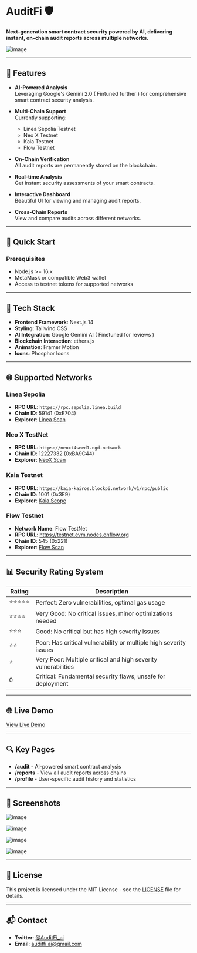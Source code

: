 # AuditFi 🛡️

**Next-generation smart contract security powered by AI, delivering instant, on-chain audit reports across multiple networks.**

![image](https://github.com/user-attachments/assets/d9818150-a88a-4e29-b68b-2b2270a0bfca)

---

## 🌟 Features

- **AI-Powered Analysis**  
  Leveraging Google's Gemini 2.0 ( Fintuned further ) for comprehensive smart contract security analysis.

- **Multi-Chain Support**  
  Currently supporting:
  - Linea Sepolia Testnet
  - Neo X Testnet
  - Kaia Testnet
  - Flow Testnet

- **On-Chain Verification**  
  All audit reports are permanently stored on the blockchain.

- **Real-time Analysis**  
  Get instant security assessments of your smart contracts.

- **Interactive Dashboard**  
  Beautiful UI for viewing and managing audit reports.

- **Cross-Chain Reports**  
  View and compare audits across different networks.

---

## 🚀 Quick Start

### Prerequisites
- Node.js >= 16.x
- MetaMask or compatible Web3 wallet
- Access to testnet tokens for supported networks

---

## 🔧 Tech Stack

- **Frontend Framework**: Next.js 14  
- **Styling**: Tailwind CSS  
- **AI Integration**: Google Gemini AI ( Finetuned for reviews )
- **Blockchain Interaction**: ethers.js  
- **Animation**: Framer Motion  
- **Icons**: Phosphor Icons  

---

## 🌐 Supported Networks

### Linea Sepolia  
- **RPC URL**: `https://rpc.sepolia.linea.build`  
- **Chain ID**: 59141 (0xE704)  
- **Explorer**: [Linea Scan](https://sepolia.lineascan.build/)

### Neo X TestNet  
- **RPC URL**: `https://neoxt4seed1.ngd.network`  
- **Chain ID**: 12227332 (0xBA9C44)  
- **Explorer**: [NeoX Scan](https://xt4scan.ngd.network/)

### Kaia Testnet  
- **RPC URL**: `https://kaia-kairos.blockpi.network/v1/rpc/public`  
- **Chain ID**: 1001 (0x3E9)  
- **Explorer**: [Kaia Scope](https://kairos.kaiascope.com)

### Flow Testnet
- **Network Name**: Flow TestNet
- **RPC URL**: https://testnet.evm.nodes.onflow.org
- **Chain ID**: 545 (0x221)
- **Explorer**: [Flow Scan](https://evm-testnet.flowscan.io)

---

## 📊 Security Rating System

| Rating       | Description                                                                                   |
|--------------|-----------------------------------------------------------------------------------------------|
| ⭐⭐⭐⭐⭐       | Perfect: Zero vulnerabilities, optimal gas usage                                              |
| ⭐⭐⭐⭐         | Very Good: No critical issues, minor optimizations needed                                     |
| ⭐⭐⭐           | Good: No critical but has high severity issues                                               |
| ⭐⭐             | Poor: Has critical vulnerability or multiple high severity issues                           |
| ⭐               | Very Poor: Multiple critical and high severity vulnerabilities                             |
| 0               | Critical: Fundamental security flaws, unsafe for deployment                                |

---

## 🌐 Live Demo  
[View Live Demo](https://auditfi.vercel.app/)

---

## 🔍 Key Pages

- **/audit** - AI-powered smart contract analysis  
- **/reports** - View all audit reports across chains  
- **/profile** - User-specific audit history and statistics  

---

## 📸 Screenshots  
![image](https://github.com/user-attachments/assets/14250a80-5867-4b18-bf76-0181ea00b952)

![image](https://github.com/user-attachments/assets/33df6fe3-caec-47fa-a0dc-29ba508e996f)

![image](https://github.com/user-attachments/assets/739ce36e-6f36-4857-86dd-b930f3468128)

![image](https://github.com/user-attachments/assets/e5ef7daa-d0d7-4aa3-b431-db511c738292)

---

## 📄 License

This project is licensed under the MIT License - see the [LICENSE](LICENSE) file for details.

---

## 📬 Contact

- **Twitter**: [@AuditFi_ai](#)  
- **Email**: [auditfi.ai@gmail.com](mailto:auditfi.ai@gmail.com)
